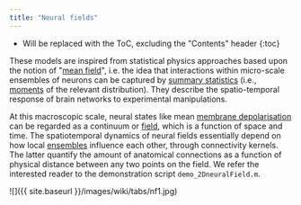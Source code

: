 ```yaml
---
title: "Neural fields"
---
```

* Will be replaced with the ToC, excluding the "Contents" header
{:toc}

These models are inspired from statistical physics approaches based upon the notion of "[mean field](https://en.wikipedia.org/wiki/Mean_field_theory)", i.e. the idea that interactions within micro-scale ensembles of neurons can be captured by [summary statistics](https://en.wikipedia.org/wiki/Summary_statistics) (i.e., [moments](https://en.wikipedia.org/wiki/Moment_(mathematics)) of the relevant distribution). They describe the spatio-temporal response of brain networks to experimental manipulations.

At this macroscopic scale, neural states like mean [membrane depolarisation](https://en.wikipedia.org/wiki/Depolarization) can be regarded as a continuum or [field](https://en.wikipedia.org/wiki/Scalar_field), which is a function of space and time. The spatiotemporal dynamics of neural fields essentially depend on how local [ensembles](https://en.wikipedia.org/wiki/Statistical_ensemble_(mathematical_physics)) influence each other, through connectivity kernels. The latter quantify the amount of anatomical connections as a function of physical distance between any two points on the field. We refer the interested reader to the demonstration script `demo_2DneuralField.m`.

![]({{ site.baseurl }}/images/wiki/tabs/nf1.jpg)
